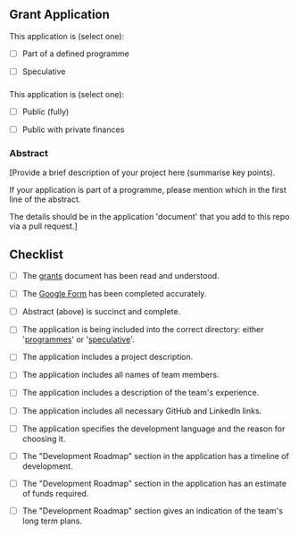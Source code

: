 ## Grant Application

This application is (select one):
- [ ] Part of a defined programme
- [ ] Speculative


###

This application is (select one):
- [ ] Public (fully)
- [ ] Public with private finances


### Abstract

[Provide a brief description of your project here (summarise key points). 

If your application is part of a programme, please mention which in the first line of the abstract.

The details should be in the application 'document' that you add to this repo via a pull request.]


## Checklist
- [ ] The [grants](https://github.com/w3f/Web3-collaboration/blob/master/grants/grants.md) document has been read and understood.
- [ ] The [Google Form](https://docs.google.com/forms/d/e/1FAIpQLSfMfjiRmDQDRk-4OhNASM6BAKii7rz_B1jWtbCPkUh6N7M2ww/viewform) has been completed accurately.
- [ ] Abstract (above) is succinct and complete.
- [ ] The application is being included into the correct directory: either '[programmes](https://github.com/w3f/Web3-collaboration/grants//tree/master/grants/programmes)' or '[speculative](https://github.com/w3f/Web3-collaboration/tree/master/grants/speculative)'.
- [ ] The application includes a project description.
- [ ] The application includes all names of team members.
- [ ] The application includes a description of the team's experience.
- [ ] The application includes all necessary GitHub and LinkedIn links.
- [ ] The application specifies the development language and the reason for choosing it.
- [ ] The "Development Roadmap" section in the application has a timeline of development.
- [ ] The "Development Roadmap" section in the application has an estimate of funds required.
- [ ] The "Development Roadmap" section gives an indication of the team's long term plans.



